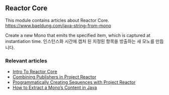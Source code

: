 ## Reactor Core

This module contains articles about Reactor Core.
https://www.baeldung.com/java-string-from-mono

Create a new Mono that emits the specified item, which is captured at instantiation time.
인스턴스화 시간에 캡처 된 지정된 항목을 방출하는 새 모노를 만듭니다.



### Relevant articles

- [Intro To Reactor Core](https://www.baeldung.com/reactor-core)
- [Combining Publishers in Project Reactor](https://www.baeldung.com/reactor-combine-streams)
- [Programmatically Creating Sequences with Project Reactor](https://www.baeldung.com/flux-sequences-reactor)
- [How to Extract a Mono’s Content in Java](https://www.baeldung.com/java-string-from-mono)
